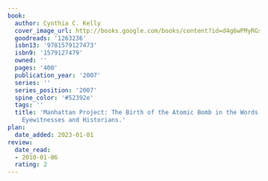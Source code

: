 ```yaml
---
book:
  author: Cynthia C. Kelly
  cover_image_url: http://books.google.com/books/content?id=d4g6wPMyRGsC&printsec=frontcover&img=1&zoom=1&source=gbs_api
  goodreads: '1263236'
  isbn13: '9781579127473'
  isbn9: '1579127479'
  owned: ''
  pages: '400'
  publication_year: '2007'
  series: ''
  series_position: '2007'
  spine_color: '#52392e'
  tags: ''
  title: 'Manhattan Project: The Birth of the Atomic Bomb in the Words of Its Creators,
    Eyewitnesses and Historians.'
plan:
  date_added: 2023-01-01
review:
  date_read:
  - 2010-01-06
  rating: 2
---
```

